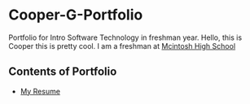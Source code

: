 # Cooper-G-Portfolio
Portfolio for Intro Software Technology in freshman year.
Hello, this is Cooper this is pretty cool.
I am a freshman at [Mcintosh High School](https://www.fcboe.org/mhs)

## Contents of Portfolio 
- [My Resume](RESUME.md)
